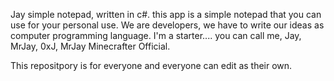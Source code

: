 Jay simple notepad, written in c#. this app is a simple notepad that you can use for your personal use.
We are developers, we have to write our ideas as computer programming language. I'm a starter....
you can call me, Jay, MrJay, 0xJ, MrJay Minecrafter Official.

This repositpory is for everyone and everyone can edit as their own.

